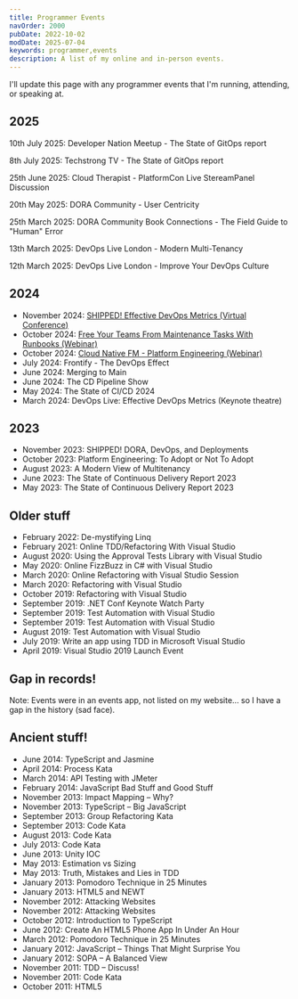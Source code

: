 ```yaml
---
title: Programmer Events
navOrder: 2000
pubDate: 2022-10-02
modDate: 2025-07-04
keywords: programmer,events
description: A list of my online and in-person events.
---
```


I'll update this page with any programmer events that I'm running, attending, or speaking at.

## 2025

10th July 2025: Developer Nation Meetup - The State of GitOps report

8th July 2025: Techstrong TV - The State of GitOps report

25th June 2025: Cloud Therapist - PlatformCon Live StereamPanel Discussion

20th May 2025: DORA Community - User Centricity

25th March 2025: DORA Community Book Connections - The Field Guide to "Human" Error

13th March 2025: DevOps Live London - Modern Multi-Tenancy

12th March 2025: DevOps Live London - Improve Your DevOps Culture

## 2024

- November 2024: [SHIPPED! Effective DevOps Metrics (Virtual Conference)](https://www.youtube.com/watch?v=_gZCUwecZ9E)
- October 2024: [Free Your Teams From Maintenance Tasks With Runbooks (Webinar)](https://www.youtube.com/watch?v=UEysbmos2T0)
- October 2024: [Cloud Native FM - Platform Engineering (Webinar)](https://www.youtube.com/watch?v=fC-TTfW9S0M)
- July 2024: Frontify - The DevOps Effect
- June 2024: Merging to Main
- June 2024: The CD Pipeline Show
- May 2024: The State of CI/CD 2024
- March 2024: DevOps Live: Effective DevOps Metrics (Keynote theatre)

## 2023

- November 2023: SHIPPED! DORA, DevOps, and Deployments
- October 2023: Platform Engineering: To Adopt or Not To Adopt
- August 2023: A Modern View of Multitenancy
- June 2023: The State of Continuous Delivery Report 2023
- May 2023: The State of Continuous Delivery Report 2023

## Older stuff

- February 2022: De-mystifying Linq
- February 2021: Online TDD/Refactoring With Visual Studio
- August 2020: Using the Approval Tests Library with Visual Studio
- May 2020: Online FizzBuzz in C# with Visual Studio
- March 2020: Online Refactoring with Visual Studio Session
- March 2020: Refactoring with Visual Studio
- October 2019: Refactoring with Visual Studio
- September 2019: .NET Conf Keynote Watch Party
- September 2019: Test Automation with Visual Studio
- September 2019: Test Automation with Visual Studio
- August 2019: Test Automation with Visual Studio
- July 2019: Write an app using TDD in Microsoft Visual Studio
- April 2019: Visual Studio 2019 Launch Event

## Gap in records!

Note: Events were in an events app, not listed on my website... so I have a gap in the history (sad face).

## Ancient stuff!

- June 2014: TypeScript and Jasmine
- April 2014: Process Kata
- March 2014: API Testing with JMeter
- February 2014: JavaScript Bad Stuff and Good Stuff
- November 2013: Impact Mapping – Why?
- November 2013: TypeScript – Big JavaScript
- September 2013: Group Refactoring Kata
- September 2013: Code Kata
- August 2013: Code Kata
- July 2013: Code Kata
- June 2013: Unity IOC
- May 2013: Estimation vs Sizing
- May 2013: Truth, Mistakes and Lies in TDD
- January 2013: Pomodoro Technique in 25 Minutes
- January 2013: HTML5 and NEWT
- November 2012: Attacking Websites
- November 2012: Attacking Websites
- October 2012: Introduction to TypeScript
- June 2012: Create An HTML5 Phone App In Under An Hour
- March 2012: Pomodoro Technique in 25 Minutes
- January 2012: JavaScript – Things That Might Surprise You
- January 2012: SOPA – A Balanced View
- November 2011: TDD – Discuss!
- November 2011: Code Kata
- October 2011: HTML5
